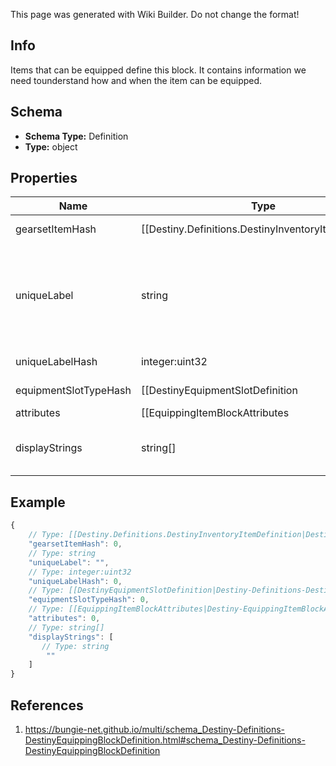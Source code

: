 <span class="wiki-builder">This page was generated with Wiki Builder. Do not change the format!</span>

## Info
Items that can be equipped define this block.  It contains information we need tounderstand how and when the item can be equipped.

## Schema
* **Schema Type:** Definition
* **Type:** object

## Properties
Name | Type | Description
---- | ---- | -----------
gearsetItemHash | [[Destiny.Definitions.DestinyInventoryItemDefinition|Destiny-Definitions-DestinyInventoryItemDefinition]]:integer:uint32:nullable | If the item is part of a gearset, this is a reference to that gearset item.
uniqueLabel | string | If defined, this is the label used to check if the item has other items ofmatching types already equipped. For instance, when you aren't allowed toequip more than one Exotic Weapon, that's because all exotic weapons haveidentical uniqueLabels and the game checks the to-be-equipped item's uniqueLabelvs. all other already equipped items (other than the item in the slot that'sabout to be occupied).
uniqueLabelHash | integer:uint32 | The hash of that unique label.  Does not point to a specific definition.
equipmentSlotTypeHash | [[DestinyEquipmentSlotDefinition|Destiny-Definitions-DestinyEquipmentSlotDefinition]]:Definition:integer:uint32 | An equipped item *must* be equipped in an Equipment Slot.  This is the hash identifierof the DestinyEquipmentSlotDefinition into which it must be equipped.
attributes | [[EquippingItemBlockAttributes|Destiny-EquippingItemBlockAttributes]]:Enum | These are custom attributes on the equippability of the item. For now, this can only be &quot;equip on acquire&quot;, which would mean that the itemwill be automatically equipped as soon as you pick it up.
displayStrings | string[] | These are strings that represent the possible Game/Account/Character state failure conditionsthat can occur when trying to equip the item.  They match up one-to-one with requiredUnlockExpressions.

## Example
```javascript
{
    // Type: [[Destiny.Definitions.DestinyInventoryItemDefinition|Destiny-Definitions-DestinyInventoryItemDefinition]]:integer:uint32:nullable
    "gearsetItemHash": 0,
    // Type: string
    "uniqueLabel": "",
    // Type: integer:uint32
    "uniqueLabelHash": 0,
    // Type: [[DestinyEquipmentSlotDefinition|Destiny-Definitions-DestinyEquipmentSlotDefinition]]:Definition:integer:uint32
    "equipmentSlotTypeHash": 0,
    // Type: [[EquippingItemBlockAttributes|Destiny-EquippingItemBlockAttributes]]:Enum
    "attributes": 0,
    // Type: string[]
    "displayStrings": [
       // Type: string
        ""
    ]
}

```

## References
1. https://bungie-net.github.io/multi/schema_Destiny-Definitions-DestinyEquippingBlockDefinition.html#schema_Destiny-Definitions-DestinyEquippingBlockDefinition
